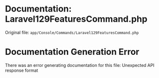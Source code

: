 # Documentation: Laravel129FeaturesCommand.php

Original file: `app/Console/Commands/Laravel129FeaturesCommand.php`

# Documentation Generation Error

There was an error generating documentation for this file: Unexpected API response format